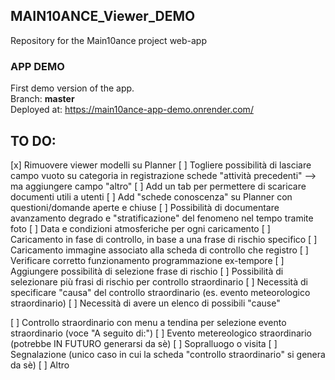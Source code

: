 
## MAIN10ANCE_Viewer_DEMO

Repository for the Main10ance project web-app   

### APP DEMO
First demo version of the app.  
Branch: **master**  
Deployed at: <https://main10ance-app-demo.onrender.com/>  

## TO DO:
[x] Rimuovere viewer modelli su Planner
[ ] Togliere possibilità di lasciare campo vuoto su categoria in registrazione schede "attività precedenti" --> ma aggiungere campo "altro"
[ ] Add un tab per permettere di scaricare documenti utili a utenti
[ ] Add "schede conoscenza" su Planner con questioni/domande aperte e chiuse
[ ] Possibilità di documentare avanzamento degrado e "stratificazione" del fenomeno nel tempo tramite foto
    [ ] Data e condizioni atmosferiche per ogni caricamento
    [ ] Caricamento in fase di controllo, in base a una frase di rischio specifico
    [ ] Caricamento immagine associato alla scheda di controllo che registro
[ ] Verificare corretto funzionamento programmazione ex-tempore
    [ ] Aggiungere possibilità di selezione frase di rischio
    [ ] Possibilità di selezionare più frasi di rischio per controllo straordinario
    [ ] Necessità di specificare "causa" del controllo straordinario (es. evento meteorologico straordinario)
    [ ] Necessità di avere un elenco di possibili "cause"

[ ] Controllo straordinario con menu a tendina per selezione evento straordinario (voce "A seguito di:")
    [ ] Evento metereologico straordinario (potrebbe IN FUTURO generarsi da sè)
    [ ] Sopralluogo o visita
    [ ] Segnalazione (unico caso in cui la scheda "controllo straordinario" si genera da sè)
    [ ] Altro